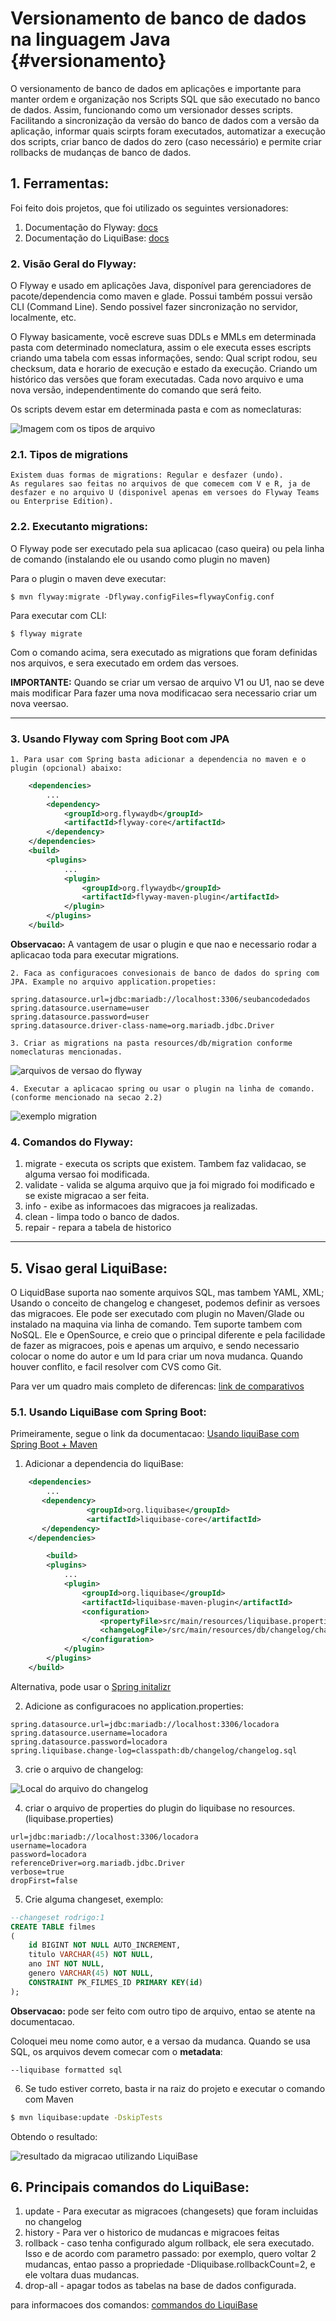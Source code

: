 # Versionamento de banco de dados na linguagem Java {#versionamento}

O versionamento de banco de dados em aplicações e importante para manter ordem e organização
nos Scripts SQL que são executado no banco de dados. Assim, funcionando como um versionador desses
scripts.
Facilitando a sincronização da versão do banco de dados com a versão da aplicação, informar quais scirpts
foram executados, automatizar a execução dos scripts, criar banco de dados do zero (caso necessário) e
permite criar rollbacks de mudanças de banco de dados.

## 1. Ferramentas:

Foi feito dois projetos, que foi utilizado os seguintes versionadores:
	
1. Documentação do Flyway: [docs](https://flywaydb.org/documentation/)
2. Documentação do LiquiBase: [docs](https://docs.liquibase.com/home.html)

### 2. Visão Geral do Flyway:
	
O Flyway e usado em aplicações Java, disponível para gerenciadores de pacote/dependencia como maven e glade.
Possui também possui versão CLI (Command Line).
Sendo possivel fazer sincronização no servidor, localmente, etc.

O Flyway basicamente, vocẽ escreve suas DDLs e MMLs em determinada pasta com determinado nomeclatura, assim o ele
executa esses escripts criando uma tabela com essas informações, sendo: Qual script rodou, seu checksum, data e horario de execução e 
estado da execução. Criando um histórico das versões que foram executadas.
Cada novo arquivo e uma nova versão, independentimente do comando que será feito.

Os scripts devem estar em determinada pasta e com as nomeclaturas:

![Imagem com os tipos de arquivo](tipo_arquivos_migration.png)

### 2.1. Tipos de migrations

	Existem duas formas de migrations: Regular e desfazer (undo).
	As regulares sao feitas no arquivos de que comecem com V e R, ja de desfazer e no arquivo U (disponivel apenas em versoes do Flyway Teams ou Enterprise Edition).

### 2.2. Executanto migrations:

O Flyway pode ser executado pela sua aplicacao (caso queira) ou pela linha de comando (instalando ele ou usando como plugin no maven)


Para o plugin o maven deve executar:

```console
$ mvn flyway:migrate -Dflyway.configFiles=flywayConfig.conf
```

Para executar com CLI:

```console
$ flyway migrate
```

Com o comando acima, sera executado as migrations que foram definidas nos arquivos, e sera executado em ordem das versoes.

__IMPORTANTE:__  Quando se criar um versao de arquivo V1 ou U1, nao se deve mais modificar
Para fazer uma nova modificacao sera necessario criar um nova veersao.

---

### 3. Usando Flyway com Spring Boot com JPA
	
	1. Para usar com Spring basta adicionar a dependencia no maven e o plugin (opcional) abaixo:
	
```xml
	<dependencies>
		...
		<dependency>
			<groupId>org.flywaydb</groupId>
			<artifactId>flyway-core</artifactId>
		</dependency>
	</dependencies>
	<build>
		<plugins>
			...
			<plugin>
				<groupId>org.flywaydb</groupId>
				<artifactId>flyway-maven-plugin</artifactId>
			</plugin>
		</plugins>
	</build>
```

__Observacao:__  A vantagem de usar o plugin e que nao e necessario rodar a aplicacao toda para executar migrations.

	2. Faca as configuracoes convesionais de banco de dados do spring com JPA. Example no arquivo application.propeties:
	
```properties
spring.datasource.url=jdbc:mariadb://localhost:3306/seubancodedados
spring.datasource.username=user
spring.datasource.password=user
spring.datasource.driver-class-name=org.mariadb.jdbc.Driver
```

	3. Criar as migrations na pasta resources/db/migration conforme nomeclaturas mencionadas.

![arquivos de versao do flyway](resources.png)

	4. Executar a aplicacao spring ou usar o plugin na linha de comando. (conforme mencionado na secao 2.2)
	
![exemplo migration](example-migration.png)

### 4. Comandos do Flyway:

1. migrate - executa os scripts que existem. Tambem faz validacao, se alguma versao foi modificada.
2. validate - valida se alguma arquivo que ja foi migrado foi modificado e se existe migracao a ser feita.
3. info - exibe as informacoes das migracoes ja realizadas. 
4. clean - limpa todo o banco de dados.
5. repair - repara a tabela de historico


---

## 5. Visao geral LiquiBase:

O LiquidBase suporta nao somente arquivos SQL, mas tambem YAML, XML;
Usando o conceito de changelog e changeset, podemos definir as versoes das migracoes.
Ele pode ser executado com plugin no Maven/Glade ou instalado na maquina via linha de comando.
Tem suporte tambem com NoSQL.
Ele e OpenSource, e creio que o principal diferente e pela facilidade de fazer as migracoes, pois e apenas um arquivo,
e sendo necessario colocar o nome do autor e um Id para criar um nova mudanca. 
Quando houver conflito, e facil resolver com CVS como Git.

Para ver um quadro mais completo de diferencas: [link de comparativos](https://www.liquibase.com/liquibase-vs-flyway)


### 5.1. Usando LiquiBase com Spring Boot:

Primeiramente, segue o link da documentacao: [Usando liquiBase com Spring Boot + Maven](https://docs.liquibase.com/tools-integrations/springboot/using-springboot-with-maven.html)

1. Adicionar a dependencia do liquiBase:

```xml
	<dependencies>
		...
       <dependency>
                 <groupId>org.liquibase</groupId> 
                 <artifactId>liquibase-core</artifactId>
       </dependency>
	</dependencies>

		<build>
		<plugins>
			...
			<plugin>
				<groupId>org.liquibase</groupId>
				<artifactId>liquibase-maven-plugin</artifactId>
				<configuration>
					<propertyFile>src/main/resources/liquibase.properties</propertyFile>
					<changeLogFile>/src/main/resources/db/changelog/changelog.sql</changeLogFile>
				</configuration>
			</plugin>
		</plugins>
	</build>
```

Alternativa, pode usar o [Spring initalizr](start.spring.io/)

2. Adicione as configuracoes no application.properties:

```properties
spring.datasource.url=jdbc:mariadb://localhost:3306/locadora
spring.datasource.username=locadora
spring.datasource.password=locadora
spring.liquibase.change-log=classpath:db/changelog/changelog.sql
```

3. crie o arquivo de changelog:

![Local do arquivo do changelog](changelog-file.png)


4. criar o arquivo de properties do plugin do liquibase no resources. (liquibase.properties)

```properties
url=jdbc:mariadb://localhost:3306/locadora
username=locadora
password=locadora
referenceDriver=org.mariadb.jdbc.Driver
verbose=true
dropFirst=false
```
5. Crie alguma changeset, exemplo:

```sql
--changeset rodrigo:1
CREATE TABLE filmes
(
    id BIGINT NOT NULL AUTO_INCREMENT,
    titulo VARCHAR(45) NOT NULL,
    ano INT NOT NULL,
    genero VARCHAR(45) NOT NULL,
    CONSTRAINT PK_FILMES_ID PRIMARY KEY(id)
);
```

__Observacao:__ pode ser feito com outro tipo de arquivo, entao se atente na documentacao. 

Coloquei meu nome como autor, e a versao da mudanca. Quando se usa SQL, os arquivos devem comecar com
o **metadata**:

	--liquibase formatted sql

6. Se tudo estiver correto, basta ir na raiz do projeto e executar o comando com Maven

```bash
$ mvn liquibase:update -DskipTests
```

Obtendo o resultado:

![resultado da migracao utilizando LiquiBase](resultado-update-liquibase.png)


## 6. Principais comandos do LiquiBase:

1. update - Para executar as migracoes (changesets) que foram incluidas no changelog
2. history - Para ver o historico de mudancas e migracoes feitas
3. rollback - caso tenha configurado algum rollback, ele sera executado. Isso e de acordo com parametro passado: por exemplo, quero voltar 2 mudancas,
entao passo a propriedade -Dliquibase.rollbackCount=2, e ele voltara duas mudancas.
4. drop-all - apagar todos as tabelas na base de dados configurada.

para informacoes dos comandos: [commandos do LiquiBase](https://docs.liquibase.com/commands/home.html)
